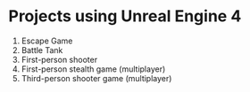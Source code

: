 # Projects using Unreal Engine 4  
  
1. Escape Game  
2. Battle Tank  
3. First-person shooter  
4. First-person stealth game (multiplayer)  
5. Third-person shooter game (multiplayer)  
